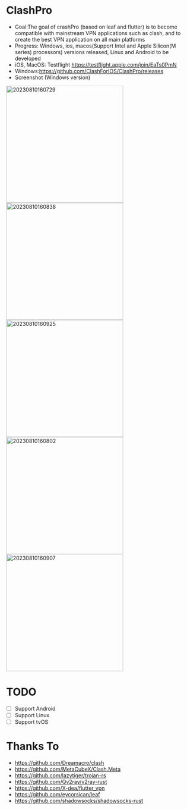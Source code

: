 # ClashPro
*  Goal:The goal of crashPro (based on leaf and flutter) is to become compatible with mainstream VPN applications such as clash, and to create the best VPN application on all main platforms
*  Progress: Windows, ios, macos(Support Intel and Apple Silicon(M series) processors) versions released, Linux and Android to be developed
*  iOS, MacOS: Testflight https://testflight.apple.com/join/EaTs0PmN
*  Windows:https://github.com/ClashForIOS/ClashPro/releases
*  Screenshot (Windows version)



<img width="315" alt="20230810160729" src="https://github.com/ClashForIOS/ClashPro/assets/131734194/0ae2041d-cce2-47e2-9852-71646d067cad">
<img width="315" alt="20230810160838" src="https://github.com/ClashForIOS/ClashPro/assets/131734194/c0794f45-ea3c-49dd-8c7b-fa29bf81c98b">
<img width="315" alt="20230810160925" src="https://github.com/ClashForIOS/ClashPro/assets/131734194/54ef3ddf-ab4d-4150-b048-9cdc0cb7e061">
<img width="315" alt="20230810160802" src="https://github.com/ClashForIOS/ClashPro/assets/131734194/b7d1e1e9-c8a9-4758-b791-b3a9de73d24b">
<img width="315" alt="20230810160907" src="https://github.com/ClashForIOS/ClashPro/assets/131734194/5a0a64f8-a544-4d77-8a74-482b225fbe2d">

# TODO
- [ ] Support Android
- [ ] Support Linux
- [ ] Support tvOS

# Thanks To
- https://github.com/Dreamacro/clash
- https://github.com/MetaCubeX/Clash.Meta
- https://github.com/lazytiger/trojan-rs
- https://github.com/Qv2ray/v2ray-rust
- https://github.com/X-dea/flutter_vpn
- https://github.com/eycorsican/leaf
- https://github.com/shadowsocks/shadowsocks-rust
